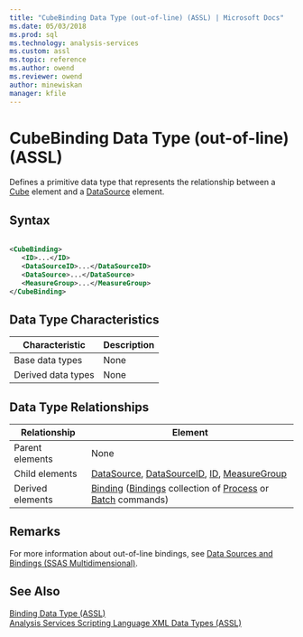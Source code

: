 ```yaml
---
title: "CubeBinding Data Type (out-of-line) (ASSL) | Microsoft Docs"
ms.date: 05/03/2018
ms.prod: sql
ms.technology: analysis-services
ms.custom: assl
ms.topic: reference
ms.author: owend
ms.reviewer: owend
author: minewiskan
manager: kfile
---
```

# CubeBinding Data Type (out-of-line) (ASSL)

  Defines a primitive data type that represents the relationship between a [Cube](objects/cube-element-assl.md) element and a [DataSource](objects/datasource-element-assl.md) element.  
  
## Syntax  
  
```xml  
  
<CubeBinding>  
   <ID>...</ID>  
   <DataSourceID>...</DataSourceID>  
   <DataSource>...</DataSource>  
   <MeasureGroup>...</MeasureGroup>  
</CubeBinding>  
```  
  
## Data Type Characteristics  
  
|Characteristic|Description|  
|--------------------|-----------------|  
|Base data types|None|  
|Derived data types|None|  
  
## Data Type Relationships  
  
|Relationship|Element|  
|------------------|-------------|  
|Parent elements|None|  
|Child elements|[DataSource](objects/datasource-element-assl.md), [DataSourceID](properties/datasourceid-element-assl.md), [ID](properties/id-element-assl.md), [MeasureGroup](objects/measuregroup-element-assl.md)|  
|Derived elements|[Binding](../../../analysis-services/xmla/xml-elements-properties/binding-element-xmla.md) ([Bindings](../../../analysis-services/xmla/xml-elements-properties/bindings-element-xmla.md) collection of [Process](../../../analysis-services/xmla/xml-elements-commands/process-element-xmla.md) or [Batch](../../../analysis-services/xmla/xml-elements-commands/batch-element-xmla.md) commands)|  
  
## Remarks  
 For more information about out-of-line bindings, see [Data Sources and Bindings &#40;SSAS Multidimensional&#41;](../../../analysis-services/multidimensional-models/data-sources-and-bindings-ssas-multidimensional.md).  
  
## See Also  
 [Binding Data Type &#40;ASSL&#41;](data-type/binding-data-type-assl.md)   
 [Analysis Services Scripting Language XML Data Types &#40;ASSL&#41;](data-type/analysis-services-scripting-language-xml-data-types-assl.md)  
  
  

